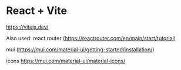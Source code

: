 # React + Vite
https://vitejs.dev/



Also used:
react router (https://reactrouter.com/en/main/start/tutorial)

mui (https://mui.com/material-ui/getting-started/installation/)

icons
https://mui.com/material-ui/material-icons/
